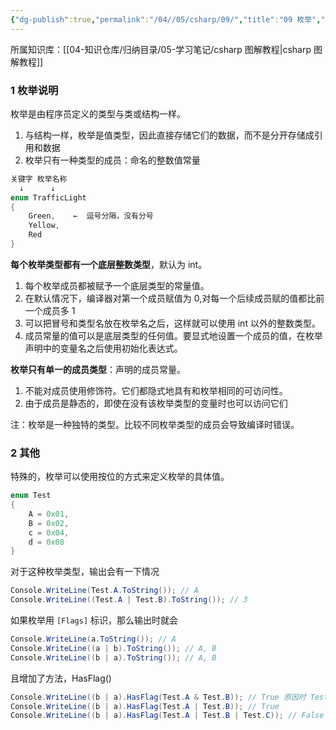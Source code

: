 ```yaml
---
{"dg-publish":true,"permalink":"/04//05/csharp/09/","title":"09 枚举","tags":["csharp"]}
---
```



所属知识库：[[04-知识仓库/归纳目录/05-学习笔记/csharp 图解教程\|csharp 图解教程]]

### 1 枚举说明

枚举是由程序员定义的类型与类或结构一样。

1. 与结构一样，枚举是值类型，因此直接存储它们的数据，而不是分开存储成引用和数据
2. 枚举只有一种类型的成员：命名的整数值常量

```csharp
关键字 枚举名称
  ↓      ↓
enum TrafficLight
{
    Green,    ←  逗号分隔，没有分号
    Yellow,
    Red
}
```

**每个枚举类型都有一个底层整数类型**，默认为 int。

1. 每个枚举成员都被赋予一个底层类型的常量值。
2. 在默认情况下，编译器对第一个成员赋值为 0,对每一个后续成员赋的值都比前一个成员多 1
3. 可以把冒号和类型名放在枚举名之后，这样就可以使用 int 以外的整数类型。
4. 成员常量的值可以是底层类型的任何值。要显式地设置一个成员的值，在枚举声明中的变量名之后使用初始化表达式。

**枚举只有单一的成员类型**：声明的成员常量。

1. 不能对成员使用修饰符。它们都隐式地具有和枚举相同的可访问性。
2. 由于成员是静态的，即使在没有该枚举类型的变量时也可以访问它们

注：枚举是一种独特的类型。比较不同枚举类型的成员会导致编译时错误。

### 2 其他

特殊的，枚举可以使用按位的方式来定义枚举的具体值。

```csharp
enum Test
{
    A = 0x01,
    B = 0x02,
    c = 0x04,
    d = 0x08
}
```

对于这种枚举类型，输出会有一下情况

```csharp
Console.WriteLine(Test.A.ToString()); // A
Console.WriteLine((Test.A | Test.B).ToString()); // 3
```

如果枚举用 `[Flags]` 标识，那么输出时就会

```csharp
Console.WriteLine(a.ToString()); // A
Console.WriteLine((a | b).ToString()); // A, B
Console.WriteLine((b | a).ToString()); // A, B
```

且增加了方法，HasFlag()

```csharp
Console.WriteLine((b | a).HasFlag(Test.A & Test.B)); // True 原因时 Test.A & Test.B计算的结果为0
Console.WriteLine((b | a).HasFlag(Test.A | Test.B)); // True
Console.WriteLine((b | a).HasFlag(Test.A | Test.B | Test.C)); // False
```
